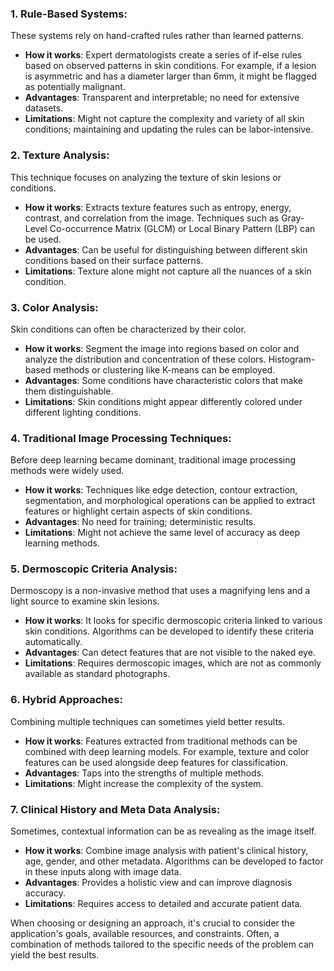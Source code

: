 	
### 1. **Rule-Based Systems**:

These systems rely on hand-crafted rules rather than learned patterns.

- **How it works**: Expert dermatologists create a series of if-else rules based on observed patterns in skin conditions. For example, if a lesion is asymmetric and has a diameter larger than 6mm, it might be flagged as potentially malignant.
- **Advantages**: Transparent and interpretable; no need for extensive datasets.
- **Limitations**: Might not capture the complexity and variety of all skin conditions; maintaining and updating the rules can be labor-intensive.

### 2. **Texture Analysis**:

This technique focuses on analyzing the texture of skin lesions or conditions.

- **How it works**: Extracts texture features such as entropy, energy, contrast, and correlation from the image. Techniques such as Gray-Level Co-occurrence Matrix (GLCM) or Local Binary Pattern (LBP) can be used.
- **Advantages**: Can be useful for distinguishing between different skin conditions based on their surface patterns.
- **Limitations**: Texture alone might not capture all the nuances of a skin condition.

### 3. **Color Analysis**:

Skin conditions can often be characterized by their color.

- **How it works**: Segment the image into regions based on color and analyze the distribution and concentration of these colors. Histogram-based methods or clustering like K-means can be employed.
- **Advantages**: Some conditions have characteristic colors that make them distinguishable.
- **Limitations**: Skin conditions might appear differently colored under different lighting conditions.

### 4. **Traditional Image Processing Techniques**:

Before deep learning became dominant, traditional image processing methods were widely used.

- **How it works**: Techniques like edge detection, contour extraction, segmentation, and morphological operations can be applied to extract features or highlight certain aspects of skin conditions.
- **Advantages**: No need for training; deterministic results.
- **Limitations**: Might not achieve the same level of accuracy as deep learning methods.

### 5. **Dermoscopic Criteria Analysis**:

Dermoscopy is a non-invasive method that uses a magnifying lens and a light source to examine skin lesions.

- **How it works**: It looks for specific dermoscopic criteria linked to various skin conditions. Algorithms can be developed to identify these criteria automatically.
- **Advantages**: Can detect features that are not visible to the naked eye.
- **Limitations**: Requires dermoscopic images, which are not as commonly available as standard photographs.

### 6. **Hybrid Approaches**:

Combining multiple techniques can sometimes yield better results.

- **How it works**: Features extracted from traditional methods can be combined with deep learning models. For example, texture and color features can be used alongside deep features for classification.
- **Advantages**: Taps into the strengths of multiple methods.
- **Limitations**: Might increase the complexity of the system.

### 7. **Clinical History and Meta Data Analysis**:

Sometimes, contextual information can be as revealing as the image itself.

- **How it works**: Combine image analysis with patient's clinical history, age, gender, and other metadata. Algorithms can be developed to factor in these inputs along with image data.
- **Advantages**: Provides a holistic view and can improve diagnosis accuracy.
- **Limitations**: Requires access to detailed and accurate patient data.

When choosing or designing an approach, it's crucial to consider the application's goals, available resources, and constraints. Often, a combination of methods tailored to the specific needs of the problem can yield the best results.